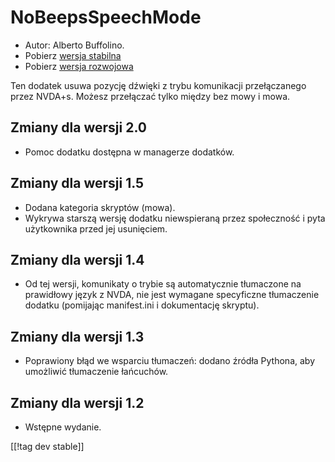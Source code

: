 # NoBeepsSpeechMode #
*	 Autor: Alberto Buffolino.
*	 Pobierz [wersja stabilna][1]
*	 Pobierz [wersja rozwojowa][2]

Ten dodatek usuwa pozycję dźwięki z trybu komunikacji przełączanego przez
NVDA+s.  Możesz przełączać tylko między bez mowy i mowa.

## Zmiany dla wersji 2.0 ##
*	 Pomoc dodatku dostępna w managerze dodatków.

## Zmiany dla wersji 1.5 ##
*	 Dodana kategoria skryptów (mowa).
*	 Wykrywa starszą wersję dodatku niewspieraną przez społeczność i pyta
   użytkownika przed jej usunięciem.

## Zmiany dla wersji 1.4 ##
*	 Od tej wersji, komunikaty o trybie są automatycznie tłumaczone na
   prawidłowy język z NVDA, nie jest wymagane specyficzne tłumaczenie
   dodatku (pomijając manifest.ini i dokumentację skryptu).

## Zmiany dla wersji 1.3 ##
*	 Poprawiony błąd we wsparciu tłumaczeń: dodano źródła Pythona, aby
   umożliwić tłumaczenie łańcuchów.

## Zmiany dla wersji 1.2 ##
*	 Wstępne wydanie.

[[!tag dev stable]]

[1]: https://addons.nvda-project.org/files/get.php?file=nb

[2]: https://addons.nvda-project.org/files/get.php?file=nb-dev
